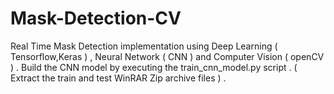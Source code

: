 # Mask-Detection-CV
Real Time Mask Detection implementation using Deep Learning ( Tensorflow,Keras ) , Neural Network ( CNN ) and Computer Vision ( openCV ) . Build the CNN model by executing the train_cnn_model.py script . ( Extract the train and test WinRAR Zip archive files ) .

